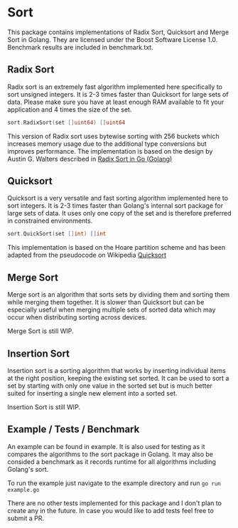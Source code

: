 Sort
====

This package contains implementations of Radix Sort, Quicksort and Merge Sort in Golang.
They are licensed under the Boost Software License 1.0.
Benchmark results are included in benchmark.txt.

Radix Sort
----------

Radix sort is an extremely fast algorithm implemented here specifically to sort unsigned integers.
It is 2-3 times faster than Quicksort for large sets of data.
Please make sure you have at least enough RAM available to fit your application and 4 times the size of the set.

```go
sort.RadixSort(set []uint64) []uint64
```

This version of Radix sort uses bytewise sorting with 256 buckets which increases memory usage due to the additional type conversions but improves performance.
The implementation is based on the design by Austin G. Walters described in [Radix Sort in Go (Golang)](https://austingwalters.com/radix-sort-in-go/)

Quicksort
---------

Quicksort is a very versatile and fast sorting algorithm implemented here to sort integers.
It is 2-3 times faster than Golang's internal sort package for large sets of data.
It uses only one copy of the set and is therefore preferred in constrained environments.

```go
sort.QuickSort(set []int) []int
```

This implementation is based on the Hoare partition scheme and has been adapted from the pseudocode on Wikipedia [Quicksort](https://en.wikipedia.org/wiki/Quicksort#Hoare_partition_scheme)

Merge Sort
----------

Merge sort is an algorithm that sorts sets by dividing them and sorting them while merging them together.
It is slower than Quicksort but can be especially useful when merging multiple sets of sorted data which may occur when distributing sorting across devices.

Merge Sort is still WIP.

Insertion Sort
--------------

Insertion sort is a sorting algorithm that works by inserting individual items at the right position, keeping the existing set sorted.
It can be used to sort a set by starting with only one value in the sorted set but is much better suited for inserting a single new element into a sorted set.

Insertion Sort is still WIP.

Example / Tests / Benchmark
---------------------------

An example can be found in example. It is also used for testing as it compares the algorithms to the sort package in Golang. It may also be consided a benchmark as it records runtime for all algorithms including Golang's sort.

To run the example just navigate to the example directory and run `go run example.go`

There are no other tests implemented for this package and I don't plan to create any in the future. In case you would like to add tests feel free to submit a PR.
